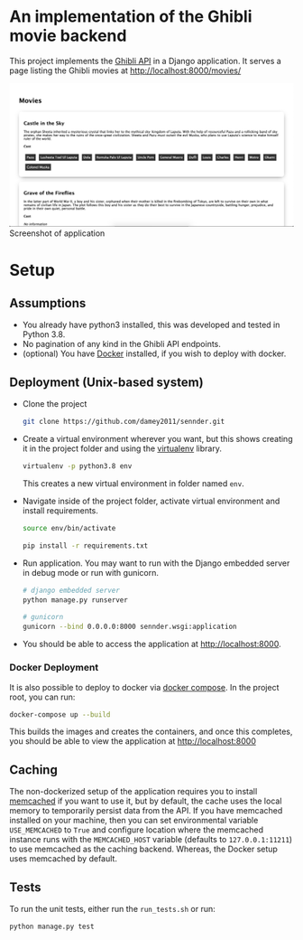 # An implementation of the Ghibli movie backend
This project implements the [Ghibli API](https://ghibliapi.herokuapp.com/) in a Django application. 
It serves a page listing the Ghibli movies at [http://localhost:8000/movies/](http://localhost:8000/movies/)

![image](ghibli.png)
Screenshot of application

# Setup
## Assumptions
- You already have python3 installed, this was developed and tested in Python 3.8.
- No pagination of any kind in the Ghibli API endpoints.
- (optional) You have [Docker](https://docker.com) installed, if you wish to deploy 
with docker.

## Deployment (Unix-based system)
- Clone the project
    ```bash
    git clone https://github.com/damey2011/sennder.git
    ```
  
- Create a virtual environment wherever you want, but this shows creating it in the 
    project folder and using the [virtualenv](https://pypi.org/project/virtualenv/) 
    library.
    ```bash
    virtualenv -p python3.8 env
     ```
  This creates a new virtual environment in folder named `env`.

- Navigate inside of the project folder, activate virtual environment and install 
    requirements.
   ```bash
  source env/bin/activate
  ```
  ```bash
  pip install -r requirements.txt
  ```
  
- Run application. You may want to run with the Django embedded server in debug mode 
    or run with gunicorn.
  ```bash
  # django embedded server
  python manage.py runserver
  ```
  ```bash
  # gunicorn
  gunicorn --bind 0.0.0.0:8000 sennder.wsgi:application
  ```
- You should be able to access the application at [http://localhost:8000](http://localhost:8000).


### Docker Deployment
It is also possible to deploy to docker via [docker compose](https://docs.docker.com/compose/).
In the project root, you can run:
```bash
docker-compose up --build
```
This builds the images and creates the containers, and once this completes, you should be 
able to view the application at [http://localhost:8000](http://localhost:8000) 


## Caching
The non-dockerized setup of the application requires you to install 
[memcached](https://memcached.org) if you want to use it, but by default, the cache 
uses the local memory to temporarily persist data from the API. If you have memcached 
installed on your machine, then you can set environmental variable `USE_MEMCACHED` to `True` 
and configure location where the memcached instance runs with the `MEMCACHED_HOST` 
variable (defaults to `127.0.0.1:11211`) to use memcached as the caching backend. 
Whereas, the Docker setup uses memcached by default.


## Tests
To run the unit tests, either run the `run_tests.sh` or run:
```bash
python manage.py test
```